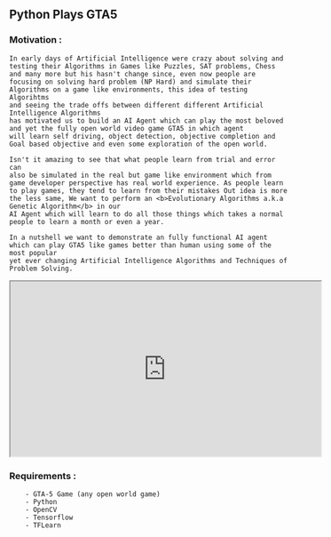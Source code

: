 ## Python Plays GTA5

### Motivation : 
```text
In early days of Artificial Intelligence were crazy about solving and
testing their Algorithms in Games like Puzzles, SAT problems, Chess
and many more but his hasn't change since, even now people are 
focusing on solving hard problem (NP Hard) and simulate their Algorithms on a game like environments, this idea of testing Algorihtms
and seeing the trade offs between different different Artificial Intelligence Algorithms
has motivated us to build an AI Agent which can play the most beloved
and yet the fully open world video game GTA5 in which agent 
will learn self driving, object detection, objective completion and
Goal based objective and even some exploration of the open world.

Isn't it amazing to see that what people learn from trial and error can 
also be simulated in the real but game like environment which from 
game developer perspective has real world experience. As people learn to play games, they tend to learn from their mistakes Out idea is more
the less same, We want to perform an <b>Evolutionary Algorithms a.k.a Genetic Algorithm</b> in our 
AI Agent which will learn to do all those things which takes a normal
people to learn a month or even a year.

In a nutshell we want to demonstrate an fully functional AI agent which can play GTA5 like games better than human using some of the most popular
yet ever changing Artificial Intelligence Algorithms and Techniques of Problem Solving. 
```
 <iframe width="560" height="315"
src="https://www.youtube.com/watch?v=8KgtJs1Q76U 
frameborder="0" 
allow="accelerometer; autoplay; encrypted-media; gyroscope; picture-in-picture" 
allowfullscreen></iframe>

### Requirements :
```text
	- GTA-5 Game (any open world game)
	- Python
	- OpenCV
	- Tensorflow
	- TFLearn
```
